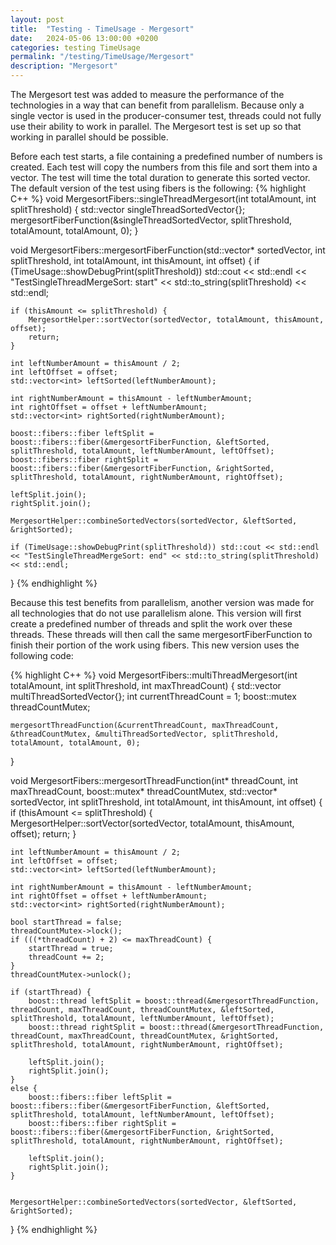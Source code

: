 ```yaml
---
layout: post
title:  "Testing - TimeUsage - Mergesort"
date:   2024-05-06 13:00:00 +0200
categories: testing TimeUsage
permalink: "/testing/TimeUsage/Mergesort"
description: "Mergesort"
---
```


The Mergesort test was added to measure the performance of the technologies in a way that can benefit from parallelism.
Because only a single vector is used in the producer-consumer test, threads could not fully use their ability to work in parallel.
The Mergesort test is set up so that working in parallel should be possible.

Before each test starts, a file containing a predefined number of numbers is created.
Each test will copy the numbers from this file and sort them into a vector.
The test will time the total duration to generate this sorted vector.
The default version of the test using fibers is the following: 
{% highlight C++ %}
void MergesortFibers::singleThreadMergesort(int totalAmount, int splitThreshold) {
	std::vector<int> singleThreadSortedVector{};
	mergesortFiberFunction(&singleThreadSortedVector, splitThreshold, totalAmount, totalAmount, 0);
}

void MergesortFibers::mergesortFiberFunction(std::vector<int>* sortedVector, int splitThreshold, int totalAmount, int thisAmount, int offset)
{
	if (TimeUsage::showDebugPrint(splitThreshold)) std::cout << std::endl << "TestSingleThreadMergeSort: start" << std::to_string(splitThreshold) << std::endl;

	if (thisAmount <= splitThreshold) {
		MergesortHelper::sortVector(sortedVector, totalAmount, thisAmount, offset);
		return;
	}

	int leftNumberAmount = thisAmount / 2;
	int leftOffset = offset;
	std::vector<int> leftSorted(leftNumberAmount);

	int rightNumberAmount = thisAmount - leftNumberAmount;
	int rightOffset = offset + leftNumberAmount;
	std::vector<int> rightSorted(rightNumberAmount);

	boost::fibers::fiber leftSplit = boost::fibers::fiber(&mergesortFiberFunction, &leftSorted, splitThreshold, totalAmount, leftNumberAmount, leftOffset);
	boost::fibers::fiber rightSplit = boost::fibers::fiber(&mergesortFiberFunction, &rightSorted, splitThreshold, totalAmount, rightNumberAmount, rightOffset);

	leftSplit.join();
	rightSplit.join();
	
	MergesortHelper::combineSortedVectors(sortedVector, &leftSorted, &rightSorted);

	if (TimeUsage::showDebugPrint(splitThreshold)) std::cout << std::endl << "TestSingleThreadMergeSort: end" << std::to_string(splitThreshold) << std::endl;
}
{% endhighlight %}

Because this test benefits from parallelism, another version was made for all technologies that do not use parallelism alone.
This version will first create a predefined number of threads and split the work over these threads.
These threads will then call the same mergesortFiberFunction to finish their portion of the work using fibers.
This new version uses the following code:

{% highlight C++ %}
void MergesortFibers::multiThreadMergesort(int totalAmount, int splitThreshold, int maxThreadCount) {
	std::vector<int> multiThreadSortedVector{};
	int currentThreadCount = 1;
	boost::mutex threadCountMutex;

	mergesortThreadFunction(&currentThreadCount, maxThreadCount, &threadCountMutex, &multiThreadSortedVector, splitThreshold, totalAmount, totalAmount, 0);
}

void MergesortFibers::mergesortThreadFunction(int* threadCount, int maxThreadCount, boost::mutex* threadCountMutex, std::vector<int>* sortedVector, int splitThreshold, int totalAmount, int thisAmount, int offset) {
	if (thisAmount <= splitThreshold) {
		MergesortHelper::sortVector(sortedVector, totalAmount, thisAmount, offset);
		return;
	}

	int leftNumberAmount = thisAmount / 2;
	int leftOffset = offset;
	std::vector<int> leftSorted(leftNumberAmount);

	int rightNumberAmount = thisAmount - leftNumberAmount;
	int rightOffset = offset + leftNumberAmount;
	std::vector<int> rightSorted(rightNumberAmount);

	bool startThread = false;
	threadCountMutex->lock();
	if (((*threadCount) + 2) <= maxThreadCount) {
		startThread = true;
		threadCount += 2;
	}
	threadCountMutex->unlock();

	if (startThread) {
		boost::thread leftSplit = boost::thread(&mergesortThreadFunction, threadCount, maxThreadCount, threadCountMutex, &leftSorted, splitThreshold, totalAmount, leftNumberAmount, leftOffset);
		boost::thread rightSplit = boost::thread(&mergesortThreadFunction, threadCount, maxThreadCount, threadCountMutex, &rightSorted, splitThreshold, totalAmount, rightNumberAmount, rightOffset);

		leftSplit.join();
		rightSplit.join();
	}
	else {
		boost::fibers::fiber leftSplit = boost::fibers::fiber(&mergesortFiberFunction, &leftSorted, splitThreshold, totalAmount, leftNumberAmount, leftOffset);
		boost::fibers::fiber rightSplit = boost::fibers::fiber(&mergesortFiberFunction, &rightSorted, splitThreshold, totalAmount, rightNumberAmount, rightOffset);

		leftSplit.join();
		rightSplit.join();
	}


	MergesortHelper::combineSortedVectors(sortedVector, &leftSorted, &rightSorted);
}
{% endhighlight %}
